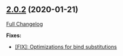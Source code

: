 ## [2.0.2](https://ugate.github.io/sqler/tree/v2.0.2) (2020-01-21)
[Full Changelog](https://ugate.github.io/sqler/compare/v2.0.1...v2.0.2)


__Fixes:__
* [[FIX]: Optimizations for bind substitutions](https://ugate.github.io/sqler/commit/c133c079291391e5586c5e1f376bd5493657fe0d)